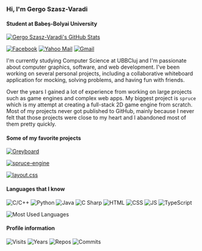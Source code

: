 ### Hi, I'm Gergo Szasz-Varadi
#### Student at Babeș-Bolyai University
[![Gergo Szasz-Varadi's GitHub Stats](https://github-readme-stats.vercel.app/api?username=gergoszaszvaradi&include_all_commits=true&count_private=true&show_icons=true)](https://github.com/gergoszaszvaradi)

[![Facebook](https://img.shields.io/badge/-facebook-0?&style=for-the-badge&logo=facebook&logoColor=4f94ef&color=white)](https://www.facebook.com/gergo.szaszvaradi/)
[![Yahoo Mail](https://img.shields.io/badge/-Yahoo-0?&style=for-the-badge&logo=Yahoo!&logoColor=4f94ef&color=white)](mailto:szaszvaradi.gergo@yahoo.com)
[![Gmail](https://img.shields.io/badge/-Gmail-0?&style=for-the-badge&logo=Gmail&logoColor=4f94ef&color=white)](mailto:szaszvaradigergo@gmail.com)

I'm currently studying Computer Science at UBBCluj and I'm passionate about computer graphics, software, and web development.
I've been working on several personal projects, including a collaborative whiteboard application for mocking, solving problems, and having fun with friends.

Over the years I gained a lot of experience from working on large projects such as game engines and complex web apps.
My biggest project is `spruce` which is my attempt at creating a full-stack 2D game engine from scratch. Most of my projects never got published to GitHub, mainly because I never felt that those projects were close to my heart and I abandoned most of them pretty quickly.
#### Some of my favorite projects
[![Greyboard](https://github-readme-stats.vercel.app/api/pin/?username=gergoszaszvaradi&repo=greyboard)](https://github.com/gergoszaszvaradi/greyboard)

[![spruce-engine](https://github-readme-stats.vercel.app/api/pin/?username=gergoszaszvaradi&repo=spruce-engine)](https://github.com/gergoszaszvaradi/spruce-engine)

[![layout.css](https://github-readme-stats.vercel.app/api/pin/?username=gergoszaszvaradi&repo=layout.css)](https://github.com/gergoszaszvaradi/layout.css)
#### Languages that I know
![C/C++](https://img.shields.io/badge/-C/C++-0?&style=for-the-badge&logo=C%2B%2B&logoColor=4f94ef&color=white)
![Python](https://img.shields.io/badge/-Python-0?&style=for-the-badge&logo=Python&logoColor=4f94ef&color=white)
![Java](https://img.shields.io/badge/-Java-0?&style=for-the-badge&logo=Java&logoColor=4f94ef&color=white)
![C Sharp](https://img.shields.io/badge/-C%20Sharp-0?&style=for-the-badge&logo=C%20Sharp&logoColor=4f94ef&color=white)
![HTML](https://img.shields.io/badge/-HTML-0?&style=for-the-badge&logo=HTML5&logoColor=4f94ef&color=white)
![CSS](https://img.shields.io/badge/-CSS-0?&style=for-the-badge&logo=CSS3&logoColor=4f94ef&color=white)
![JS](https://img.shields.io/badge/-JavaScript-0?&style=for-the-badge&logo=JavaScript&logoColor=4f94ef&color=white)
![TypeScript](https://img.shields.io/badge/-TypeScript-0?&style=for-the-badge&logo=TypeScript&logoColor=4f94ef&color=white)

![Most Used Languages](https://github-readme-stats.vercel.app/api/top-langs/?username=gergoszaszvaradi&langs_count=10&layout=compact)
#### Profile information
![Visits](https://badges.pufler.dev/visits/gergoszaszvaradi/gergoszaszvaradi?style=for-the-badge&labelColor=white&color=4f94ef)
![Years](https://badges.pufler.dev/years/gergoszaszvaradi?style=for-the-badge&labelColor=white&color=4f94ef)
![Repos](https://badges.pufler.dev/repos/gergoszaszvaradi?style=for-the-badge&labelColor=white&color=4f94ef)
![Commits](https://badges.pufler.dev/commits/monthly/gergoszaszvaradi?style=for-the-badge&labelColor=white&color=4f94ef)
